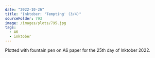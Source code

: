 ```yaml
---
date: "2022-10-26"
title: "Inktober: 'Tempting' (3/4)"
sourceFolder: 793
image: /images/plots/795.jpg
tags:
  - A6
  - inktober
---
```


Plotted with fountain pen on A6 paper for the 25th day of Inktober 2022.
